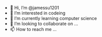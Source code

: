 - 👋 Hi, I’m @jamessu1201
- 👀 I’m interested in codeing
- 🌱 I’m currently learning computer science
- 💞️ I’m looking to collaborate on ...
- 📫 How to reach me ...

<!---
jamessu1201/jamessu1201 is a ✨ special ✨ repository because its `README.md` (this file) appears on your GitHub profile.
You can click the Preview link to take a look at your changes.
--->
